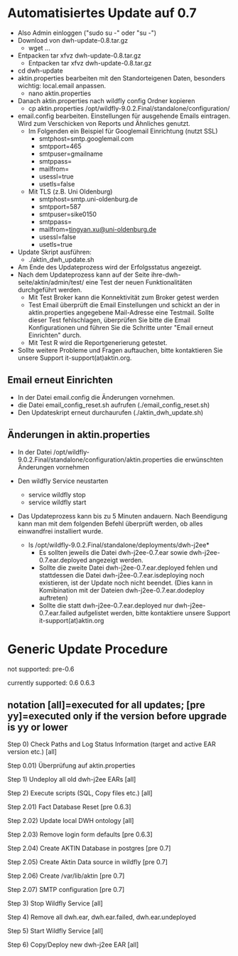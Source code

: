 Automatisiertes Update auf 0.7
==============================
- Also Admin einloggen ("sudo su -" oder "su -")
- Download von dwh-update-0.8.tar.gz
    + wget ... 
- Entpacken tar xfvz dwh-update-0.8.tar.gz
    + Entpacken tar xfvz dwh-update-0.8.tar.gz
- cd dwh-update
- aktin.properties bearbeiten mit den Standorteigenen Daten, besonders wichtig: local.email anpassen. 
    + nano aktin.properties
- Danach aktin.properties nach wildfly config Ordner kopieren
    + cp aktin.properties /opt/wildfly-9.0.2.Final/standalone/configuration/
- email.config bearbeiten. Einstellungen für ausgehende Emails eintragen. Wird zum Verschicken von Reports und Ähnliches genutzt.    
    + Im Folgenden ein Beispiel für Googlemail Einrichtung (nutzt SSL)
        * smtphost=smtp.googlemail.com
        * smtpport=465
        * smtpuser=gmailname
        * smtppass=
        * mailfrom=
        * usessl=true
        * usetls=false
    + Mit TLS (z.B. Uni Oldenburg)
        * smtphost=smtp.uni-oldenburg.de
        * smtpport=587
        * smtpuser=sike0150
        * smtppass=
        * mailfrom=tingyan.xu@uni-oldenburg.de
        * usessl=false
        * usetls=true
- Update Skript ausführen: 
    + ./aktin_dwh_update.sh
- Am Ende des Updateprozess wird der Erfolgsstatus angezeigt. 
- Nach dem Updateprozess kann auf der Seite ihre-dwh-seite/aktin/admin/test/ eine Test der neuen Funktionalitäten durchgeführt werden. 
    + Mit Test Broker kann die Konnektivität zum Broker getest werden
    + Test Email überprüft die Email Einstellungen und schickt an der in aktin.properties angegebene Mail-Adresse eine Testmail. Sollte dieser Test fehlschlagen, überprüfen Sie bitte die Email Konfigurationen und führen Sie die Schritte unter "Email erneut Einrichten" durch.
    + Mit Test R wird die Reportgenerierung getestet.
- Sollte weitere Probleme und Fragen auftauchen, bitte kontaktieren Sie unsere Support it-support(at)aktin.org.

Email erneut Einrichten
-----------------------
- In der Datei email.config die Änderungen vornehmen.
- die Datei email_config_reset.sh aufrufen (./email_config_reset.sh)
- Den Updateskript erneut durchaurufen (./aktin_dwh_update.sh)

Änderungen in aktin.properties
------------------------------
- In der Datei /opt/wildfly-9.0.2.Final/standalone/configuration/aktin.properties die erwünschten Änderungen vornehmen
- Den wildfly Service neustarten 
    + service wildfly stop
    + service wildfly start


- Das Updateprozess kann bis zu 5 Minuten andauern. Nach Beendigung kann man mit dem folgenden Befehl überprüft werden, ob alles einwandfrei installiert wurde.
    + ls /opt/wildfly-9.0.2.Final/standalone/deployments/dwh-j2ee*
        * Es sollten jeweils die Datei dwh-j2ee-0.7.ear sowie  dwh-j2ee-0.7.ear.deployed angezeigt werden.
        * Sollte die zweite Datei dwh-j2ee-0.7.ear.deployed fehlen und stattdessen die Datei dwh-j2ee-0.7.ear.isdeploying noch existieren, ist der Update noch nicht beendet. (Dies kann in Komibination mit der Dateien dwh-j2ee-0.7.ear.dodeploy auftreten)
        * Sollte die statt dwh-j2ee-0.7.ear.deployed nur dwh-j2ee-0.7.ear.failed aufgelistet werden, bitte kontaktiere unsere Support it-support(at)aktin.org


Generic Update Procedure
========================
not supported:
pre-0.6

currently supported:
0.6
0.6.3


notation [all]=executed for all updates; [pre yy]=executed only if the version before upgrade is yy or lower
-------------------

Step 0) Check Paths and Log Status Information (target and active EAR version etc.) [all]

Step 0.01) Überprüfung auf aktin.properties

Step 1) Undeploy all old dwh-j2ee EARs [all]

Step 2) Execute scripts (SQL, Copy files etc.) [all]

Step 2.01) Fact Database Reset [pre 0.6.3]

Step 2.02) Update local DWH ontology [all]

Step 2.03) Remove login form defaults [pre 0.6.3]

Step 2.04) Create AKTIN Database in postgres [pre 0.7]

Step 2.05) Create Aktin Data source in wildfly [pre 0.7]

Step 2.06) Create /var/lib/aktin [pre 0.7]

Step 2.07) SMTP configuration [pre 0.7]

Step 3) Stop Wildfly Service [all]

Step 4) Remove all dwh.ear, dwh.ear.failed, dwh.ear.undeployed

Step 5) Start Wildfly Service [all]

Step 6) Copy/Deploy new dwh-j2ee EAR [all]

